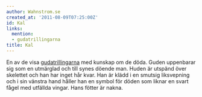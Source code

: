 ```yaml
---
author: Wahnstrom.se
created_at: '2011-08-09T07:25:00Z'
id: Kal
links:
  mention:
  - gudatrillingarna
title: Kal
---
```


En av de visa [gudatrillingarna] med kunskap om de döda. Guden uppenbarar sig som en utmärglad och
till synes döende man. Huden är utspänd över skelettet och han har inget hår kvar. Han är klädd i en
smutsig liksvepning och i sin vänstra hand håller han en symbol för döden som liknar en svart fågel
med utfällda vingar. Hans fötter är nakna.

  [gudatrillingarna]: gudatrillingarna